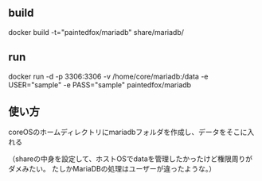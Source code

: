 
## build

docker build -t="paintedfox/mariadb" share/mariadb/ 

## run

docker run -d -p 3306:3306 -v /home/core/mariadb:/data -e USER="sample" -e PASS="sample" paintedfox/mariadb

## 使い方

coreOSのホームディレクトリにmariadbフォルダを作成し、データをそこに入れる

（shareの中身を設定して、ホストOSでdataを管理したかったけど権限周りがダメみたい。
たしかMariaDBの処理はユーザーが違ったような。）
